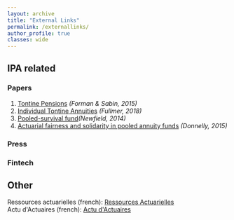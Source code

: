 ```yaml
---
layout: archive
title: "External Links"
permalink: /externallinks/
author_profile: true
classes: wide
---
```



## IPA related

### Papers

1. [Tontine Pensions](https://scholarship.law.upenn.edu/penn_law_review/vol163/iss3/3/) *(Forman & Sabin, 2015)*
2. [Individual Tontine Annuities](https://ssrn.com/abstract=3217551) *(Fullmer, 2018)*
3. [Pooled-survival fund](https://www.actuaries.asn.au/Library/Events/FSF/2014/NewfieldPostRetirementPaper140505.pdf)*(Newfield, 2014)*
4. [Actuarial fairness and solidarity in pooled annuity funds](https://arxiv.org/abs/1311.5120) *(Donnelly, 2015)*

### Press

### Fintech



## Other
Ressources actuarielles (french): [Ressources Actuarielles](http://www.ressources-actuarielles.net/)   
Actu d'Actuaires (french): [Actu d'Actuaires](https://actudactuaires.typepad.com/)
